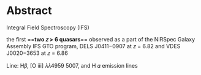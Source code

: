 # Abstract
Integral Field Spectroscopy (IFS)

the first ==**two 𝑧 > 6 quasars**== observed as a part of the NIRSpec Galaxy Assembly IFS GTO program, DELS J0411−0907 at 𝑧 = 6.82 and VDES J0020−3653 at 𝑧 = 6.86

Line: H𝛽, $[$O iii$]$ 𝜆𝜆4959 5007, and H 𝛼 emission lines